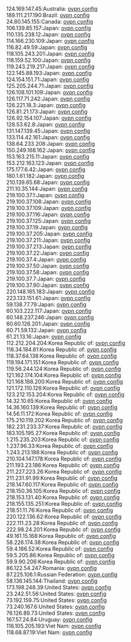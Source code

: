 124.169.147.45:Australia: [ovpn config](vpn/124_169_147_45.ovpn)  
189.111.217.190:Brazil: [ovpn config](vpn/189_111_217_190.ovpn)  
24.80.145.155:Canada: [ovpn config](vpn/24_80_145_155.ovpn)  
106.139.85.157:Japan: [ovpn config](vpn/106_139_85_157.ovpn)  
110.135.238.12:Japan: [ovpn config](vpn/110_135_238_12.ovpn)  
114.166.230.109:Japan: [ovpn config](vpn/114_166_230_109.ovpn)  
116.82.49.59:Japan: [ovpn config](vpn/116_82_49_59.ovpn)  
118.105.243.201:Japan: [ovpn config](vpn/118_105_243_201.ovpn)  
118.159.52.100:Japan: [ovpn config](vpn/118_159_52_100.ovpn)  
119.243.219.217:Japan: [ovpn config](vpn/119_243_219_217.ovpn)  
122.145.88.193:Japan: [ovpn config](vpn/122_145_88_193.ovpn)  
124.154.151.71:Japan: [ovpn config](vpn/124_154_151_71.ovpn)  
125.205.244.71:Japan: [ovpn config](vpn/125_205_244_71.ovpn)  
126.108.101.109:Japan: [ovpn config](vpn/126_108_101_109.ovpn)  
126.117.71.242:Japan: [ovpn config](vpn/126_117_71_242.ovpn)  
126.221.18.3:Japan: [ovpn config](vpn/126_221_18_3.ovpn)  
126.81.21.173:Japan: [ovpn config](vpn/126_81_21_173.ovpn)  
126.92.154.107:Japan: [ovpn config](vpn/126_92_154_107.ovpn)  
128.53.62.8:Japan: [ovpn config](vpn/128_53_62_8.ovpn)  
131.147.139.45:Japan: [ovpn config](vpn/131_147_139_45.ovpn)  
133.114.42.161:Japan: [ovpn config](vpn/133_114_42_161.ovpn)  
138.64.233.208:Japan: [ovpn config](vpn/138_64_233_208.ovpn)  
150.249.168.162:Japan: [ovpn config](vpn/150_249_168_162.ovpn)  
153.163.215.11:Japan: [ovpn config](vpn/153_163_215_11.ovpn)  
153.212.163.123:Japan: [ovpn config](vpn/153_212_163_123.ovpn)  
175.177.6.42:Japan: [ovpn config](vpn/175_177_6_42.ovpn)  
180.1.61.182:Japan: [ovpn config](vpn/180_1_61_182.ovpn)  
210.139.65.68:Japan: [ovpn config](vpn/210_139_65_68.ovpn)  
211.10.35.144:Japan: [ovpn config](vpn/211_10_35_144.ovpn)  
219.100.37.1:Japan: [ovpn config](vpn/219_100_37_1.ovpn)  
219.100.37.108:Japan: [ovpn config](vpn/219_100_37_108.ovpn)  
219.100.37.109:Japan: [ovpn config](vpn/219_100_37_109.ovpn)  
219.100.37.116:Japan: [ovpn config](vpn/219_100_37_116.ovpn)  
219.100.37.125:Japan: [ovpn config](vpn/219_100_37_125.ovpn)  
219.100.37.19:Japan: [ovpn config](vpn/219_100_37_19.ovpn)  
219.100.37.205:Japan: [ovpn config](vpn/219_100_37_205.ovpn)  
219.100.37.211:Japan: [ovpn config](vpn/219_100_37_211.ovpn)  
219.100.37.213:Japan: [ovpn config](vpn/219_100_37_213.ovpn)  
219.100.37.22:Japan: [ovpn config](vpn/219_100_37_22.ovpn)  
219.100.37.4:Japan: [ovpn config](vpn/219_100_37_4.ovpn)  
219.100.37.50:Japan: [ovpn config](vpn/219_100_37_50.ovpn)  
219.100.37.58:Japan: [ovpn config](vpn/219_100_37_58.ovpn)  
219.100.37.7:Japan: [ovpn config](vpn/219_100_37_7.ovpn)  
219.100.37.90:Japan: [ovpn config](vpn/219_100_37_90.ovpn)  
220.148.165.183:Japan: [ovpn config](vpn/220_148_165_183.ovpn)  
223.133.151.61:Japan: [ovpn config](vpn/223_133_151_61.ovpn)  
59.138.77.79:Japan: [ovpn config](vpn/59_138_77_79.ovpn)  
60.103.222.117:Japan: [ovpn config](vpn/60_103_222_117.ovpn)  
60.148.237.246:Japan: [ovpn config](vpn/60_148_237_246.ovpn)  
60.60.126.201:Japan: [ovpn config](vpn/60_60_126_201.ovpn)  
60.71.59.132:Japan: [ovpn config](vpn/60_71_59_132.ovpn)  
61.21.13.16:Japan: [ovpn config](vpn/61_21_13_16.ovpn)  
112.212.204.204:Korea Republic of: [ovpn config](vpn/112_212_204_204.ovpn)  
118.34.184.81:Korea Republic of: [ovpn config](vpn/118_34_184_81.ovpn)  
118.37.64.138:Korea Republic of: [ovpn config](vpn/118_37_64_138.ovpn)  
119.194.171.151:Korea Republic of: [ovpn config](vpn/119_194_171_151.ovpn)  
119.56.244.124:Korea Republic of: [ovpn config](vpn/119_56_244_124.ovpn)  
121.162.174.104:Korea Republic of: [ovpn config](vpn/121_162_174_104.ovpn)  
121.168.188.200:Korea Republic of: [ovpn config](vpn/121_168_188_200.ovpn)  
121.172.110.126:Korea Republic of: [ovpn config](vpn/121_172_110_126.ovpn)  
123.212.153.204:Korea Republic of: [ovpn config](vpn/123_212_153_204.ovpn)  
14.32.10.65:Korea Republic of: [ovpn config](vpn/14_32_10_65.ovpn)  
14.36.160.139:Korea Republic of: [ovpn config](vpn/14_36_160_139.ovpn)  
14.56.11.172:Korea Republic of: [ovpn config](vpn/14_56_11_172.ovpn)  
175.210.119.202:Korea Republic of: [ovpn config](vpn/175_210_119_202.ovpn)  
182.231.233.37:Korea Republic of: [ovpn config](vpn/182_231_233_37.ovpn)  
183.105.195.27:Korea Republic of: [ovpn config](vpn/183_105_195_27.ovpn)  
1.215.235.203:Korea Republic of: [ovpn config](vpn/1_215_235_203.ovpn)  
1.237.96.33:Korea Republic of: [ovpn config](vpn/1_237_96_33.ovpn)  
1.243.213.186:Korea Republic of: [ovpn config](vpn/1_243_213_186.ovpn)  
210.104.147.178:Korea Republic of: [ovpn config](vpn/210_104_147_178.ovpn)  
211.193.23.186:Korea Republic of: [ovpn config](vpn/211_193_23_186.ovpn)  
211.227.223.26:Korea Republic of: [ovpn config](vpn/211_227_223_26.ovpn)  
211.231.91.99:Korea Republic of: [ovpn config](vpn/211_231_91_99.ovpn)  
218.147.60.117:Korea Republic of: [ovpn config](vpn/218_147_60_117.ovpn)  
218.150.36.105:Korea Republic of: [ovpn config](vpn/218_150_36_105.ovpn)  
218.153.131.40:Korea Republic of: [ovpn config](vpn/218_153_131_40.ovpn)  
218.155.135.251:Korea Republic of: [ovpn config](vpn/218_155_135_251.ovpn)  
218.51.11.76:Korea Republic of: [ovpn config](vpn/218_51_11_76.ovpn)  
220.122.136.62:Korea Republic of: [ovpn config](vpn/220_122_136_62.ovpn)  
222.111.23.28:Korea Republic of: [ovpn config](vpn/222_111_23_28.ovpn)  
222.98.24.201:Korea Republic of: [ovpn config](vpn/222_98_24_201.ovpn)  
49.161.15.168:Korea Republic of: [ovpn config](vpn/49_161_15_168.ovpn)  
58.226.174.38:Korea Republic of: [ovpn config](vpn/58_226_174_38.ovpn)  
59.4.186.52:Korea Republic of: [ovpn config](vpn/59_4_186_52.ovpn)  
59.5.205.86:Korea Republic of: [ovpn config](vpn/59_5_205_86.ovpn)  
59.9.90.206:Korea Republic of: [ovpn config](vpn/59_9_90_206.ovpn)  
86.122.54.247:Romania: [ovpn config](vpn/86_122_54_247.ovpn)  
87.225.106.1:Russian Federation: [ovpn config](vpn/87_225_106_1.ovpn)  
58.136.145.144:Thailand: [ovpn config](vpn/58_136_145_144.ovpn)  
173.198.248.39:United States: [ovpn config](vpn/173_198_248_39.ovpn)  
23.242.51.56:United States: [ovpn config](vpn/23_242_51_56.ovpn)  
73.192.159.75:United States: [ovpn config](vpn/73_192_159_75.ovpn)  
73.240.167.6:United States: [ovpn config](vpn/73_240_167_6.ovpn)  
76.126.89.73:United States: [ovpn config](vpn/76_126_89_73.ovpn)  
167.57.24.84:Uruguay: [ovpn config](vpn/167_57_24_84.ovpn)  
116.105.205.193:Viet Nam: [ovpn config](vpn/116_105_205_193.ovpn)  
118.68.87.19:Viet Nam: [ovpn config](vpn/118_68_87_19.ovpn)  
